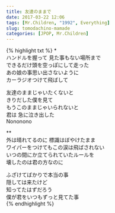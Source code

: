 ```yaml
---
title: 友達のままで
date: 2017-03-22 12:06
tags: [Mr.Children, "1992", Everything]
slug: tomodachino-mamade
categories: [JPOP, Mr.Children]
---
```


{% highlight txt %}
*  
ハンドルを握って 見た事もない場所まで  
できるだけ頭を空っぽにして走った  
あの娘の事思い出さないように  
カーラジオつけて飛ばして  

友達のままじゃいたくないと  
きりだした僕を見て  
もうこのままじゃいられないと  
君は 急に泣き出した  
Nononono  

**  
外は晴れてるのに 標識はぼやけたまま  
ワイパーをつけてもこの涙は飛ばされない  
いつの間にか立てられていたルールを  
壊したのは君の方なのに  

ふざけてばかりで本当の事  
隠しては来たけど  
知ってたはずだろう  
僕が君をいつもずっと見てた事  
{% endhighlight %}
